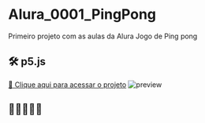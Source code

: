 # Alura_0001_PingPong

Primeiro projeto com as aulas da Alura
Jogo de Ping pong
## 🛠 p5.js
[🔗 Clique aqui para acessar o projeto](https://editor.p5js.org/7H14G0D/sketches/I8ER5afC3)
![preview](https://i.imgur.com/WXGYDBZ.png)

## 💛💛💛💛💛
